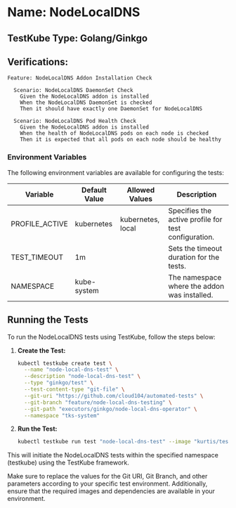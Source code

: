 # Name: NodeLocalDNS

## TestKube Type: Golang/Ginkgo

## Verifications:

```
Feature: NodeLocalDNS Addon Installation Check

  Scenario: NodeLocalDNS DaemonSet Check
    Given the NodeLocalDNS addon is installed
    When the NodeLocalDNS DaemonSet is checked
    Then it should have exactly one DaemonSet for NodeLocalDNS

  Scenario: NodeLocalDNS Pod Health Check
    Given the NodeLocalDNS addon is installed
    When the health of NodeLocalDNS pods on each node is checked
    Then it is expected that all pods on each node should be healthy
```

### Environment Variables

The following environment variables are available for configuring the tests:

| Variable       | Default Value | Allowed Values    | Description                                          |
|----------------|---------------|-------------------|------------------------------------------------------|
| PROFILE_ACTIVE | kubernetes    | kubernetes, local | Specifies the active profile for test configuration. |
| TEST_TIMEOUT   | 1m            |                   | Sets the timeout duration for the tests.             |
| NAMESPACE      | kube-system   |                   | The namespace where the addon was installed.         |

## Running the Tests

To run the NodeLocalDNS tests using TestKube, follow the steps below:

1. **Create the Test:**
    ```bash
    kubectl testkube create test \
      --name "node-local-dns-test" \
      --description "node-local-dns-test" \
      --type "ginkgo/test" \
      --test-content-type "git-file" \
      --git-uri "https://github.com/cloud104/automated-tests" \
      --git-branch "feature/node-local-dns-testing" \
      --git-path "executors/ginkgo/node-local-dns-operator" \
      --namespace "tks-system"
    ```

2. **Run the Test:**
    ```bash
    kubectl testkube run test "node-local-dns-test" --image "kurtis/testkube-executor-ginkgo:1.15.16" --namespace "testkube"
    ```

This will initiate the NodeLocalDNS tests within the specified namespace (testkube) using the TestKube framework.

Make sure to replace the values for the Git URI, Git Branch, and other parameters according to your specific test
environment. Additionally, ensure that the required images and dependencies are available in your environment.
